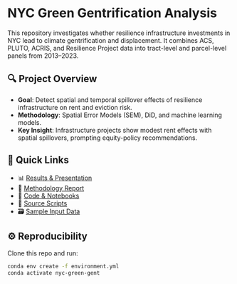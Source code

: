 # NYC Green Gentrification Analysis

This repository investigates whether resilience infrastructure investments in NYC lead to climate gentrification and displacement. It combines ACS, PLUTO, ACRIS, and Resilience Project data into tract-level and parcel-level panels from 2013–2023.

## 🔍 Project Overview
- **Goal**: Detect spatial and temporal spillover effects of resilience infrastructure on rent and eviction risk.
- **Methodology**: Spatial Error Models (SEM), DiD, and machine learning models.
- **Key Insight**: Infrastructure projects show modest rent effects with spatial spillovers, prompting equity-policy recommendations.

## 👀 Quick Links
- 📊 [Results & Presentation](./results_presentation)
- 📄 [Methodology Report](./methodology_report)
- 📓 [Code & Notebooks](./notebooks)
- 🧠 [Source Scripts](./src)
- 🗃️ [Sample Input Data](./data/sample_inputs)

## ⚙️ Reproducibility
Clone this repo and run:

```bash
conda env create -f environment.yml
conda activate nyc-green-gent
